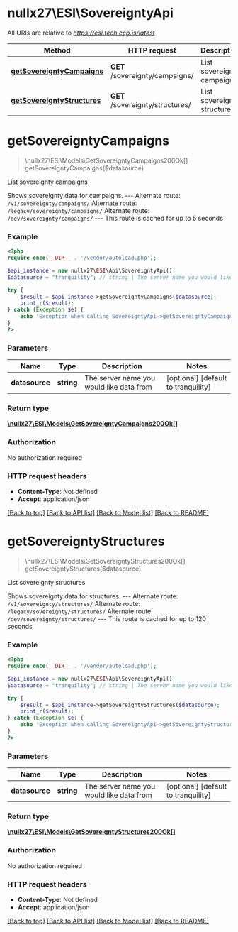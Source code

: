 # nullx27\ESI\SovereigntyApi

All URIs are relative to *https://esi.tech.ccp.is/latest*

Method | HTTP request | Description
------------- | ------------- | -------------
[**getSovereigntyCampaigns**](SovereigntyApi.md#getSovereigntyCampaigns) | **GET** /sovereignty/campaigns/ | List sovereignty campaigns
[**getSovereigntyStructures**](SovereigntyApi.md#getSovereigntyStructures) | **GET** /sovereignty/structures/ | List sovereignty structures


# **getSovereigntyCampaigns**
> \nullx27\ESI\Models\GetSovereigntyCampaigns200Ok[] getSovereigntyCampaigns($datasource)

List sovereignty campaigns

Shows sovereignty data for campaigns.  ---  Alternate route: `/v1/sovereignty/campaigns/`  Alternate route: `/legacy/sovereignty/campaigns/`  Alternate route: `/dev/sovereignty/campaigns/`   ---  This route is cached for up to 5 seconds

### Example
```php
<?php
require_once(__DIR__ . '/vendor/autoload.php');

$api_instance = new nullx27\ESI\Api\SovereigntyApi();
$datasource = "tranquility"; // string | The server name you would like data from

try {
    $result = $api_instance->getSovereigntyCampaigns($datasource);
    print_r($result);
} catch (Exception $e) {
    echo 'Exception when calling SovereigntyApi->getSovereigntyCampaigns: ', $e->getMessage(), PHP_EOL;
}
?>
```

### Parameters

Name | Type | Description  | Notes
------------- | ------------- | ------------- | -------------
 **datasource** | **string**| The server name you would like data from | [optional] [default to tranquility]

### Return type

[**\nullx27\ESI\Models\GetSovereigntyCampaigns200Ok[]**](../Model/GetSovereigntyCampaigns200Ok.md)

### Authorization

No authorization required

### HTTP request headers

 - **Content-Type**: Not defined
 - **Accept**: application/json

[[Back to top]](#) [[Back to API list]](../../README.md#documentation-for-api-endpoints) [[Back to Model list]](../../README.md#documentation-for-models) [[Back to README]](../../README.md)

# **getSovereigntyStructures**
> \nullx27\ESI\Models\GetSovereigntyStructures200Ok[] getSovereigntyStructures($datasource)

List sovereignty structures

Shows sovereignty data for structures.  ---  Alternate route: `/v1/sovereignty/structures/`  Alternate route: `/legacy/sovereignty/structures/`  Alternate route: `/dev/sovereignty/structures/`   ---  This route is cached for up to 120 seconds

### Example
```php
<?php
require_once(__DIR__ . '/vendor/autoload.php');

$api_instance = new nullx27\ESI\Api\SovereigntyApi();
$datasource = "tranquility"; // string | The server name you would like data from

try {
    $result = $api_instance->getSovereigntyStructures($datasource);
    print_r($result);
} catch (Exception $e) {
    echo 'Exception when calling SovereigntyApi->getSovereigntyStructures: ', $e->getMessage(), PHP_EOL;
}
?>
```

### Parameters

Name | Type | Description  | Notes
------------- | ------------- | ------------- | -------------
 **datasource** | **string**| The server name you would like data from | [optional] [default to tranquility]

### Return type

[**\nullx27\ESI\Models\GetSovereigntyStructures200Ok[]**](../Model/GetSovereigntyStructures200Ok.md)

### Authorization

No authorization required

### HTTP request headers

 - **Content-Type**: Not defined
 - **Accept**: application/json

[[Back to top]](#) [[Back to API list]](../../README.md#documentation-for-api-endpoints) [[Back to Model list]](../../README.md#documentation-for-models) [[Back to README]](../../README.md)

